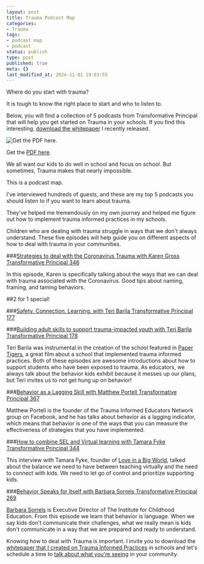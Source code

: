 ```yaml
---
layout: post
title: Trauma Podcast Map
categories:
- Trauma
tags:
- podcast map
- podcast
status: publish
type: post
published: true
meta: {}
last_modified_at: 2024-11-01 19:03:55
---
```


Where do you start with trauma?

It is tough to know the right place to start and who to listen to.

Below, you will find a collection of 5 podcasts from Transformative Principal that will help you get started on Trauma in your schools. If you find this interesting, 
[download the whitepaper](https://pages.jethrojones.com) I recently released.












































  

    
  
    
![Get the PDF here.](/squarespace_images/content_v1_4fffa949e4b0b4590d67b4e7_1622049689340-09BSA125J588G9JUNAEC_Trauma+Podcast+Map.jpg_)
        
          
        

        
          
          
Get the 
[PDF here](https://www.dropbox.com/s/0f5jlh3djspep3l/Trauma%20Podcast%20Map-2.pdf?dl=0).
  


  



We all want our kids to do well in school and focus on school. But sometimes, Trauma makes that nearly impossible.

This is a podcast map.

I've interviewed hundreds of guests, and these are my top 5 podcasts you should listen to if you want to learn about trauma.

They've helped me tremendously on my own journey and helped me figure out how to implement trauma informed practices in my schools.

Children who are dealing with trauma struggle in ways that we don't always understand. These five episodes will help guide you on different aspects of how to deal with trauma in your communities.

###[Strategies to deal with the Coronavirus Trauma with Karen Gross Transformative Principal 346](https://jethrojones.com/podcast/episode346/)


In this episode, Karen is specifically talking about the ways that we can deal with trauma associated with the Coronavirus. Good tips about naming, framing, and taming behaviors.

##2 for 1 special!


###[Safety. Connection. Learning. with Teri Barila Transformative Principal 177](https://www.jethrojones.com/podcast/episode177)


###[Building adult skills to support trauma-impacted youth with Teri Barila Transformative Principal 178](https://jethrojones.com/podcast/episode178/)


Teri Barila was instrumental in the creation of the school featured in 
[Paper Tigers](https://www.imdb.com/title/tt4076258/), a great film about a school that implemented trauma informed practices. Both of these episodes are awesome introductions about how to support students who have been exposed to trauma. As educators, we always talk about the behavior kids exhibit because it messes up our plans, but Teri invites us to not get hung up on behavior!

###[Behavior as a Lagging Skill with Matthew Portell Transformative Principal 367](https://jethrojones.com/podcast/episode367)


Matthew Portell is the founder of the Trauma Informed Educators Network group on Facebook, and he has talks about behavior as a lagging indicator, which means that behavior is one of the ways that you can measure the effectiveness of strategies that you have implemented.

###[How to combine SEL and Virtual learning with Tamara Fyke Transformative Principal 344](https://jethrojones.com/podcast/episode344)


This interview with Tamara Fyke, founder of 
[Love in a Big World](https://loveinabigworld.org), talked about the balance we need to have between teaching virtually and the need to connect with kids. We need to let go of control and prioritize supporting kids.

###[Behavior Speaks for Itself with Barbara Sorrels Transformative Principal 269](https://jethrojones.com/podcast/episode269/)


[Barbara Sorrels](http://www.drbarbarasorrels.com/) is Executive Director of The Institute for Childhood Education. From this episode we learn that behavior is language. When we say kids don't communicate their challenges, what we really mean is kids don't communicate in a way that we are prepared and ready to understand.

Knowing how to deal with Trauma is important. I invite you to download the 
[whitepaper that I created on Trauma Informed Practices](https://transformative-principal.ck.page/055ea4227e) in schools and let's schedule a time to 
[talk about what you're seeing](http://calendly.com/jethro-jones/let-s-talk-trauma) in your community.
